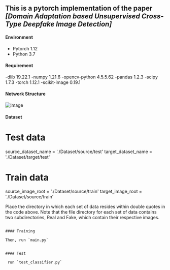 ## This is a pytorch implementation of the paper *[Domain Adaptation based Unsupervised Cross-Type Deepfake Image Detection]*


#### Environment
- Pytorch 1.12
- Python 3.7
  
#### Requirement
-dlib 19.22.1
-numpy 1.21.6
-opencv-python 4.5.5.62
-pandas 1.2.3
-scipy 1.7.3
-torch 1.12.1
-scikit-image 0.19.1 

#### Network Structure

![image](https://github.com/user-attachments/assets/fe59a939-e49d-4b92-a785-6b929e37984f)


#### Dataset
# Test data
source_dataset_name = './Dataset/source/test' 
target_dataset_name = './Dataset/target/test'

# Train data
source_image_root = './Dataset/source/train'
target_image_root = './Dataset/source/train'

​Place the directory in which each set of data resides within double quotes in the code above. Note that the file directory for each set of data contains two subdirectories, Real and Fake, which contain their respective images. 

```

#### Training

Then, run `main.py`


#### Test

 run `test_classifier.py`


